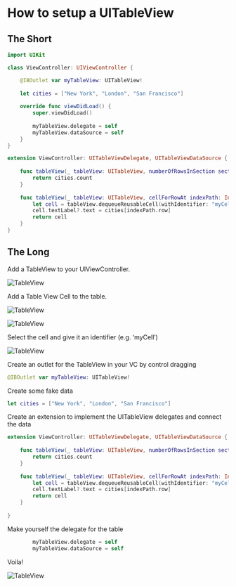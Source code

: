 # How to setup a UITableView

## The Short
```swift
import UIKit

class ViewController: UIViewController {

    @IBOutlet var myTableView: UITableView!
    
    let cities = ["New York", "London", "San Francisco"]
    
    override func viewDidLoad() {
        super.viewDidLoad()
        
        myTableView.delegate = self
        myTableView.dataSource = self
    }
}

extension ViewController: UITableViewDelegate, UITableViewDataSource {
    
    func tableView(_ tableView: UITableView, numberOfRowsInSection section: Int) -> Int {
        return cities.count
    }
    
    func tableView(_ tableView: UITableView, cellForRowAt indexPath: IndexPath) -> UITableViewCell {
        let cell = tableView.dequeueReusableCell(withIdentifier: "myCell", for: indexPath)
        cell.textLabel?.text = cities[indexPath.row]
        return cell
    }
}
```

## The Long

Add a TableView to your UIViewController.

![TableView](https://github.com/jrasmusson/ios-starter-kit/blob/master/howto/uitableview/simple/blank-vc.png)


Add a Table View Cell to the table.

![TableView](https://github.com/jrasmusson/ios-starter-kit/blob/master/howto/uitableview/simple/tableviewcell.png)

![TableView](https://github.com/jrasmusson/ios-starter-kit/blob/master/howto/uitableview/simple/blank-tableviewcell.png)

Select the cell and give it an identifier (e.g. ‘myCell’)

![TableView](https://github.com/jrasmusson/ios-starter-kit/blob/master/howto/uitableview/simple/set-identifier.png)

Create an outlet for the TableView in your VC by control dragging

```swift
@IBOutlet var myTableView: UITableView!
```

Create some fake data

```swift
let cities = ["New York", "London", "San Francisco"]
```

Create an extension to implement the UITableView delegates and connect the data

```swift
extension ViewController: UITableViewDelegate, UITableViewDataSource {
    
    func tableView(_ tableView: UITableView, numberOfRowsInSection section: Int) -> Int {
        return cities.count
    }
    
    func tableView(_ tableView: UITableView, cellForRowAt indexPath: IndexPath) -> UITableViewCell {
        let cell = tableView.dequeueReusableCell(withIdentifier: "myCell", for: indexPath)
        cell.textLabel?.text = cities[indexPath.row]
        return cell
    }
    
}
```

Make yourself the delegate for the table

```swift
        myTableView.delegate = self
        myTableView.dataSource = self
```

Voila!

![TableView](https://github.com/jrasmusson/ios-starter-kit/blob/master/howto/uitableview/simple/voila.png)